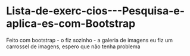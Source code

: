 # Lista-de-exerc-cios---Pesquisa-e-aplica-es-com-Bootstrap
Feito com bootstrap - o fiz sozinho - a galeria de imagens eu fiz um carrossel de imagens, espero que não tenha problema
